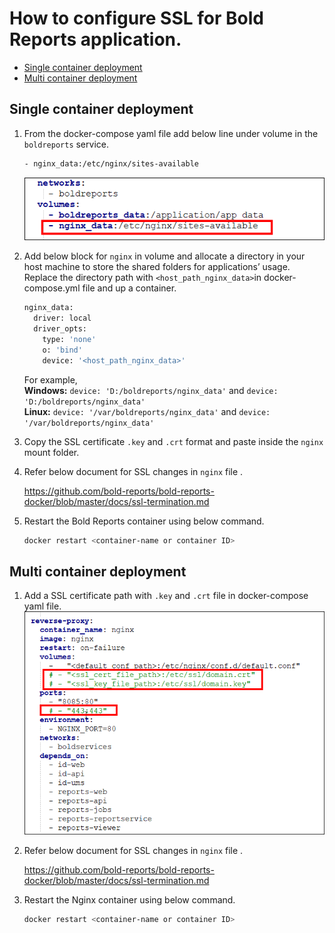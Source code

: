 # How to configure SSL for Bold Reports application.

* [Single container deployment](#single-container-deployment)
* [Multi container deployment](#multi-container-deployment)

## Single container deployment

1. From the docker-compose yaml file add below line under volume in the `boldreports` service.

   ~~~sh
   - nginx_data:/etc/nginx/sites-available
   ~~~

   <img src="../images/ngnix-volume.png" alt="Image">

2. Add below block for `nginx` in volume and allocate a directory in your host machine to store the shared folders for applications’ usage. Replace the directory path with `<host_path_nginx_data>`in docker-compose.yml file and up a container.
   ~~~sh
   nginx_data:
     driver: local
     driver_opts:
       type: 'none'
       o: 'bind'
       device: '<host_path_nginx_data>'
   ~~~
  
    For example, <br><b>Windows:</b> `device: 'D:/boldreports/nginx_data'` and `device: 'D:/boldreports/nginx_data'` <br><b>Linux:</b> `device: '/var/boldreports/nginx_data'` and `device: '/var/boldreports/nginx_data'`

3. Copy the SSL certificate `.key` and `.crt` format and paste inside the `nginx` mount folder.

4. Refer below document for SSL changes in `nginx` file .

   https://github.com/bold-reports/bold-reports-docker/blob/master/docs/ssl-termination.md
   
5. Restart the Bold Reports container using below command.
   ~~~sh
   docker restart <container-name or container ID>
   ~~~

## Multi container deployment

1. Add a SSL certificate path with `.key` and `.crt` file in docker-compose yaml file.
   ![docker-compose.yml](../images/ngnix-certificate.png)

2. Refer below document for SSL changes in `nginx` file .

   https://github.com/bold-reports/bold-reports-docker/blob/master/docs/ssl-termination.md

3. Restart the Nginx container using below command.
   ~~~sh
   docker restart <container-name or container ID>
   ~~~

